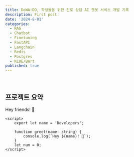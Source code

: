 ```yaml
---
title: DoWA:DO, 학생들을 위한 진로 상담 AI 챗봇 서비스 개발 기록
description: First post.
date: '2024-8-01'
categories:
  - RAG
  - Chatbot
  - Finetuning
  - FastAPI
  - Langchain
  - Redis
  - Postgres
  - KLUE/Bert
published: true
---
```


<br>

## 프로젝트 요약

Hey friends! 👋

```svelte
<script>
	export let name = 'Developers';

	function greet(name: string) {
		console.log(`Hey ${name}! 👋`);
	}
	let num = 0;
</script>
```


